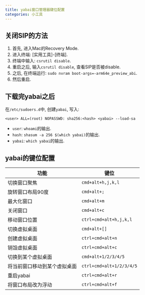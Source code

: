 ```yaml
---
title: yabai窗口管理器键位配置
categories: 小工具
---
```




## 关闭SIP的方法

1. 首先, 进入Mac的Recovery Mode.
2. 进入终端: [实用工具]-[终端].
3. 终端中输入: `csrutil disable`.
4. 重启之后, 输入`csrutil disable`, 查看SIP是否被disable.
5. 之后, 在终端运行: `sudo nvram boot-args=-arm64e_preview_abi`.
6. 然后重启.



## 下载完yabai之后

在`/etc/sudoers.d`中, 创建`yabai`, 写入:

```
<user> ALL=(root) NOPASSWD: sha256:<hash> <yabai> --load-sa
```

* `user`: `whoami`的输出.
* `hash`: `shasum -a 256 $(which yabai)`的输出.
* `yabai`: `which yabai`的输出.



## yabai的键位配置

| 功能                         | 键位                     |
| ---------------------------- | ------------------------ |
| 切换窗口聚焦                 | `cmd+alt+h,j,k,l`        |
| 旋转窗口布局90度             | `cmd+alt+;`              |
| 最大化窗口                   | `cmd+alt+m`              |
| 关闭窗口                     | `cmd+alt+c`              |
| 移动窗口位置                 | `ctrl+cmd+alt+h,j,k,l`   |
| 切换虚拟桌面                 | `cmd+alt+[]`             |
| 创建虚拟桌面                 | `ctrl+cmd+alt+n`         |
| 销毁虚拟桌面                 | `ctrl+cmd+alt+c`         |
| 切换到某个虚拟桌面           | `cmd+alt+1/2/3/4/5`      |
| 将当前窗口移动到某个虚拟桌面 | `ctrl+cmd+alt+1/2/3/4/5` |
| 重启yabai                    | `ctrl+cmd+alt+r`         |
| 将窗口布局改为浮动           | `ctrl+cmd+alt+f`         |

